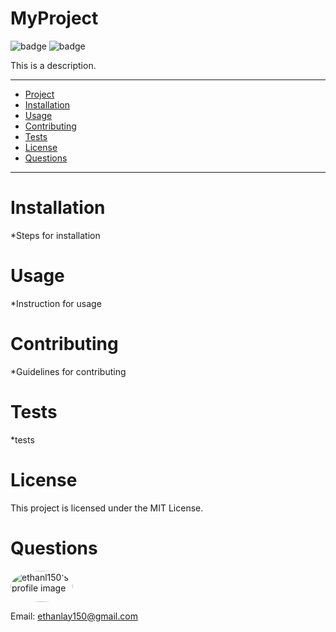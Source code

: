 
  # MyProject

  ![badge](https://img.shields.io/badge/License-MIT-blue.svg)
  ![badge](https://img.shields.io/badge/Contributors-1-green.svg)
  
   This is a description.
  
   ---
  
   * [Project](#MyProject)
   * [Installation](#installation)
   * [Usage](#usage)
   * [Contributing](#contributing)
   * [Tests](#tests)
   * [License](#license)
   * [Questions](#questions)
  
  ---
  
   # Installation
  
   *Steps for installation
  
   # Usage
  
   *Instruction for usage
  
   # Contributing
  
   *Guidelines for contributing
  
   # Tests
  
   *tests
  
   # License
  
  This project is licensed under the MIT License.

  # Questions

  <img src="https://avatars.githubusercontent.com/u/57271616?" width="100px" height="50px" style="border-radius: 50%" alt="ethanl150's profile image" />

  Email: ethanlay150@gmail.com
